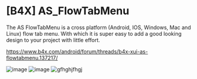 # [B4X] AS_FlowTabMenu
The AS FlowTabMenu is a cross platform (Android, IOS, Windows, Mac and Linux) flow tab menu. With which it is super easy to add a good looking design to your project with little effort.

https://www.b4x.com/android/forum/threads/b4x-xui-as-flowtabmenu.137217/

![image](https://github.com/StolteX/AS_FlowTabMenu/assets/79589469/ee54da6e-99c2-4cad-bbda-4163594e7458)
![image](https://github.com/StolteX/AS_FlowTabMenu/assets/79589469/5c76b20a-da7c-4feb-8905-208792fe5d4b)
![gfhghjfhgj](https://github.com/StolteX/AS_FlowTabMenu/assets/79589469/7c13e3e2-37b0-4d83-b788-392d83ba8aa7)
